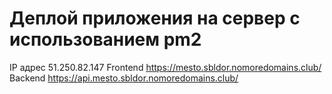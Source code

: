 # Деплой приложения на сервер с использованием pm2

IP адрес 51.250.82.147
Frontend https://mesto.sbldor.nomoredomains.club/
Backend https://api.mesto.sbldor.nomoredomains.club/
